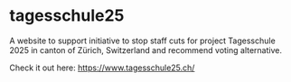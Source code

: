 # tagesschule25
A website to support initiative to stop staff cuts for project Tagesschule 2025 in canton of Zürich, Switzerland and recommend voting alternative.

Check it out here: https://www.tagesschule25.ch/
